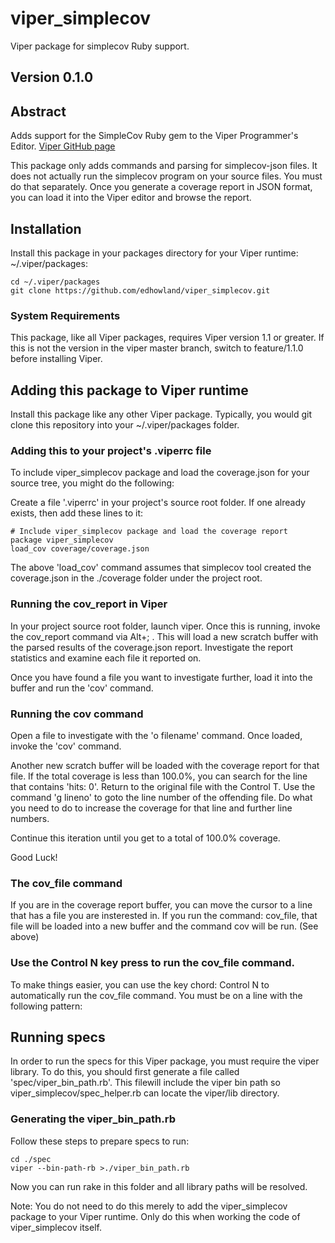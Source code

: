 # viper_simplecov

Viper package for simplecov Ruby support.

## Version 0.1.0

## Abstract

Adds support for the SimpleCov Ruby gem to the Viper Programmer's Editor. [Viper GitHub page](https://github.com/edhowland/viper)

This package only adds commands and parsing for simplecov-json files. It does not actually run the simplecov program on
your source files. You must do that separately. Once you generate a coverage report in JSON format, you can
load it into the Viper editor and browse the report.

## Installation

Install this package in your packages directory for your Viper runtime: ~/.viper/packages:

```
cd ~/.viper/packages
git clone https://github.com/edhowland/viper_simplecov.git
```

### System Requirements

This package, like all Viper packages, requires Viper version 1.1 or greater. If this is not the version in the viper master
branch, switch to feature/1.1.0 before installing Viper.



## Adding this package to Viper runtime

Install this package like any other Viper package. Typically, you would git clone 
this repository into your ~/.viper/packages folder.

### Adding this to your project's .viperrc file

To include viper_simplecov package and load the coverage.json for your source tree, you might do the following:

Create a file '.viperrc' in your project's source root folder. If one already exists,
then add these lines to it:

```
# Include viper_simplecov package and load the coverage report
package viper_simplecov
load_cov coverage/coverage.json
```

The above 'load_cov' command assumes that simplecov tool created the coverage.json in the ./coverage folder
under the project root.

### Running the cov_report in Viper

In your project source root folder, launch viper. Once this is running, invoke the cov_report command
via Alt+; . This will load a new scratch buffer with the parsed results of the
coverage.json report. Investigate the report statistics and examine each file it reported on.

Once you have found a file you want to investigate further, load it into the buffer and run the 'cov' command.

### Running the cov command

Open a file to investigate with the 'o filename' command. Once loaded, invoke the 'cov' command.

Another new scratch buffer will be loaded with the coverage report for that file. If the total coverage is less than 100.0%,
you can search for the line that contains 'hits: 0'. Return to the original file with the Control T.
Use the command 'g lineno' to goto the line number of the offending file. Do what you need to do 
to increase the coverage for that line and further line numbers.

Continue this iteration until you get to a total of 100.0% coverage. 

Good Luck!


### The cov_file command

If you are in the coverage report buffer, you can move the cursor to a line that has a file you are insterested in.
If you run the command: cov_file, that file will be loaded into a new buffer and the command cov will be run. (See above)


### Use the Control N key press to run the cov_file command.

To make things easier, you can use the key chord: Control N to automatically run the cov_file command.
You must be on a line with the following pattern:



## Running specs

In order to run the specs for this Viper package, you must require the viper library.
To do this, you should first generate a file called 'spec/viper_bin_path.rb'.
This filewill include the viper bin path so viper_simplecov/spec_helper.rb  can locate the viper/lib directory.

### Generating the viper_bin_path.rb

Follow these steps to prepare specs to run:

```
cd ./spec
viper --bin-path-rb >./viper_bin_path.rb
```

Now you can run rake in this folder and all library paths will be resolved.

Note: You do not need to do this merely to add the viper_simplecov package to your Viper runtime. Only do this
when working the code of viper_simplecov itself.
